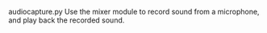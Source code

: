 audiocapture.py
Use the mixer module to record sound from a microphone, and play back the recorded sound.
